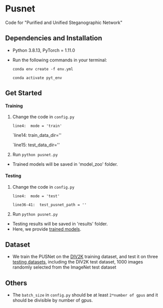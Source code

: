 # Pusnet
Code for "Purified and Unified Steganographic Network"
    
## Dependencies and Installation
- Python 3.8.13, PyTorch = 1.11.0
- Run the following commands in your terminal:

  `conda env create -f env.yml`

  `conda activate pyt_env`

## Get Started
#### Training
1. Change the code in `config.py`

    `line4:  mode = 'train' `

    `line14:  train_data_dir=''
   
    `line15:  test_data_dir=''
   
2. Run `python pusnet.py`

- Trained models will be saved in 'model_zoo' folder.

#### Testing
1. Change the code in `config.py`

    `line4:  mode = 'test' `
  
    `line36-41:  test_pusnet_path = '' `

2. Run `python pusnet.py`
  
- Testing results will be saved in 'results' folder.
- Here, we provide [trained models](https://drive.google.com/drive/folders/1lM9ED7uzWYeznXSWKg4mgf7Xc7wjjm8Q?usp=sharing).

## Dataset
- We train the PUSNet on the [DIV2K](https://opendatalab.com/DIV2K) training dataset, and test it on three [testing datasets](https://drive.google.com/file/d/1NYVWZXe0AjxdI5vuI2gF6_2hwoS1c4y7/view?usp=sharing), including the DIV2K test dataset, 1000 images randomly selected from the ImageNet test dataset
 
## Others
- The `batch_size` in `config.py` should be at least `2*number of gpus` and it should be divisible by number of gpus.
